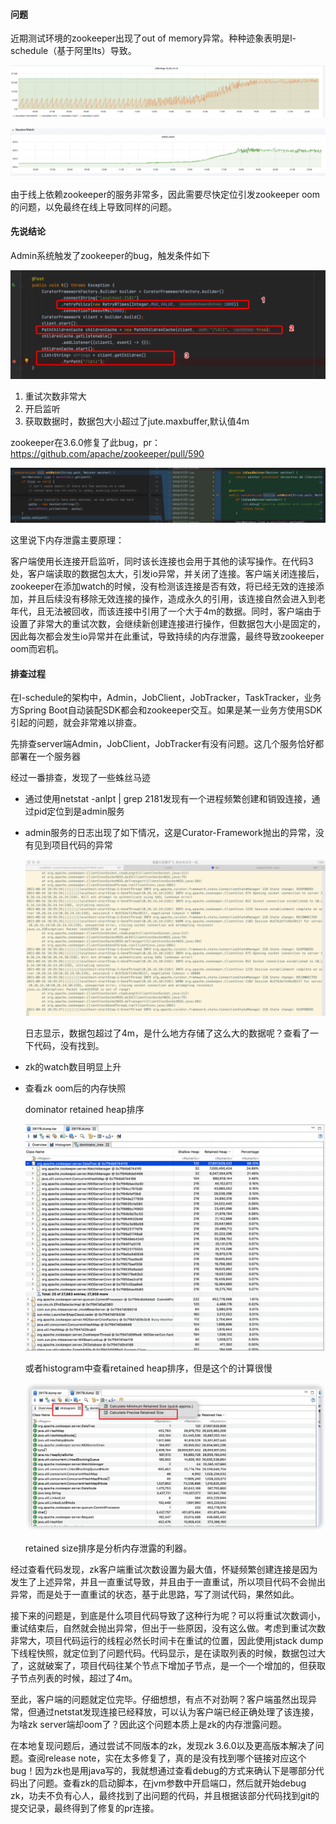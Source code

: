 #### 问题

近期测试环境的zookeeper出现了out of memory异常。种种迹象表明是l-schedule（基于阿里lts）导致。

![image-20210819195237784](images/image-20210819195237784.png)

![image-20210819195403196](images/image-20210819195403196.png)

由于线上依赖zookeeper的服务非常多，因此需要尽快定位引发zookeeper oom的问题，以免最终在线上导致同样的问题。



#### 先说结论

Admin系统触发了zookeeper的bug，触发条件如下

![image-1.png](images/image-1.png)

1. 重试次数非常大
2. 开启监听
3. 获取数据时，数据包大小超过了jute.maxbuffer,默认值4m

zookeeper在3.6.0修复了此bug，pr：https://github.com/apache/zookeeper/pull/590

![image-1.png](images/image-2.png)

这里说下内存泄露主要原理：

客户端使用长连接开启监听，同时该长连接也会用于其他的读写操作。在代码3处，客户端读取的数据包太大，引发io异常，并关闭了连接。客户端关闭连接后，zookeeper在添加watch的时候，没有检测该连接是否有效，将已经无效的连接添加，并且后续没有移除无效连接的操作，造成永久的引用，该连接自然会进入到老年代，且无法被回收，而该连接中引用了一个大于4m的数据。同时，客户端由于设置了非常大的重试次数，会继续新创建连接进行操作，但数据包大小是固定的，因此每次都会发生io异常并在此重试，导致持续的内存泄露，最终导致zookeeper oom而宕机。

#### 排查过程

在l-schedule的架构中，Admin，JobClient，JobTracker，TaskTracker，业务方Spring Boot自动装配SDK都会和zookeeper交互。如果是某一业务方使用SDK引起的问题，就会非常难以排查。

先排查server端Admin，JobClient，JobTracker有没有问题。这几个服务恰好都部署在一个服务器

经过一番排查，发现了一些蛛丝马迹

* 通过使用netstat -anlpt | grep 2181发现有一个进程频繁创建和销毁连接，通过pid定位到是admin服务

* admin服务的日志出现了如下情况，这是Curator-Framework抛出的异常，没有见到项目代码的异常

  ![image](images/image-3.png)

  日志显示，数据包超过了4m，是什么地方存储了这么大的数据呢？查看了一下代码，没有找到。

* zk的watch数目明显上升

* 查看zk oom后的内存快照

  dominator retained heap排序

  ![image-20210820122911199](images/image-20210820122911199.png)

  或者histogram中查看retained heap排序，但是这个的计算很慢

  ![image-20210820123038406](images/image-20210820123038406.png)

  retained size排序是分析内存泄露的利器。

经过查看代码发现，zk客户端重试次数设置为最大值，怀疑频繁创建连接是因为发生了上述异常，并且一直重试导致，并且由于一直重试，所以项目代码不会抛出异常，而是处于一直重试的状态，基于此思路，写了测试代码，果然如此。

接下来的问题是，到底是什么项目代码导致了这种行为呢？可以将重试次数调小，重试结束后，自然就会抛出异常，但出于一些原因，没有这么做。考虑到重试次数非常大，项目代码运行的线程必然长时间卡在重试的位置，因此使用jstack dump下线程快照，就定位到了问题代码。代码显示，是在读取列表的时候，数据包过大了，这就破案了，项目代码往某个节点下增加子节点，是一个一个增加的，但获取子节点列表的时候，超过了4m。

至此，客户端的问题就定位完毕。仔细想想，有点不对劲啊？客户端虽然出现异常，但通过netstat发现连接已经释放，可以认为客户端已经正确处理了该连接，为啥zk server端却oom了？因此这个问题本质上是zk的内存泄露问题。

在本地复现问题后，通过尝试不同版本的zk，发现zk 3.6.0以及更高版本解决了问题。查阅release note，实在太多修复了，真的是没有找到哪个链接对应这个bug！因为zk也是用java写的，我就想通过查看debug的方式来确认下是哪部分代码出了问题。查看zk的启动脚本，在jvm参数中开启端口，然后就开始debug zk，功夫不负有心人，最终找到了出问题的代码，并且根据该部分代码找到git的提交记录，最终得到了修复的pr连接。